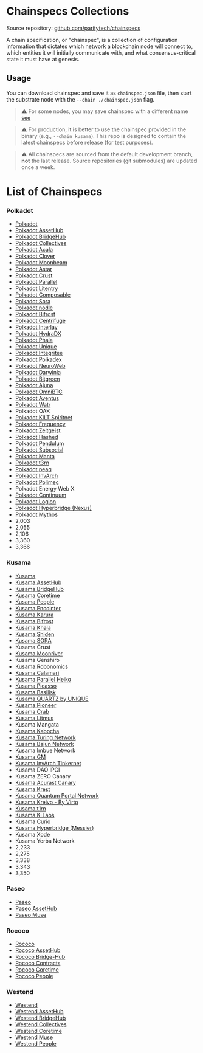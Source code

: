 # Chainspecs Collections

Source repository: [github.com/paritytech/chainspecs](https://github.com/paritytech/chainspecs)

A chain specification, or "chainspec", is a collection of configuration information that dictates which network a blockchain node will connect to, which entities it will initially communicate with, and what consensus-critical state it must have at genesis.

## Usage 
You can download chainspec and save it as `chainspec.json` file, then start the substrate node with the `--chain ./chainspec.json` flag.

> ⚠️ For some nodes, you may save chainspec with a different name [see](https://github.com/PureStake/moonbeam/issues/1104#issuecomment-996787548)

> ⚠️ For production, it is better to use the chainspec provided in the binary (e.g., `--chain kusama`). This repo is designed to contain the latest chainspecs before release (for test purposes).

> ⚠️ All chainspecs are sourced from the default development branch, **not** the last release.
> Source repositories (git submodules) are updated once a week.

# List of Chainspecs
### Polkadot
- [Polkadot](polkadot/relaychain/chainspec.json)
- [Polkadot AssetHub](polkadot/parachain/asset-hub/chainspec.json)
- [Polkadot BridgeHub](polkadot/parachain/bridge-hub/chainspec.json)
- [Polkadot Collectives](polkadot/parachain/collectives/chainspec.json)
- [Polkadot Acala](polkadot/parachain/acala/chainspec.json)
- [Polkadot Clover](polkadot/parachain/clover/chainspec.json)
- [Polkadot Moonbeam](polkadot/parachain/moonbeam/chainspec.json)
- [Polkadot Astar](polkadot/parachain/astar/chainspec.json)
- [Polkadot Crust](polkadot/parachain/crust/chainspec.json)
- [Polkadot Parallel](polkadot/parachain/parallel/chainspec.json)
- [Polkadot Litentry](polkadot/parachain/litentry/chainspec.json)
- [Polkadot Composable](polkadot/parachain/composable/chainspec.json)
- [Polkadot Sora](polkadot/parachain/sora/chainspec.json)
- [Polkadot nodle](polkadot/parachain/nodle/chainspec.json)
- [Polkadot Bifrost](polkadot/parachain/bifrost/chainspec.json)
- [Polkadot Centrifuge](polkadot/parachain/centrifuge/chainspec.json)
- [Polkadot Interlay](polkadot/parachain/interlay/chainspec.json)
- [Polkadot HydraDX](polkadot/parachain/hydradx/chainspec.json)
- [Polkadot Phala](polkadot/parachain/phala/chainspec.json)
- [Polkadot Unique](polkadot/parachain/unique/chainspec.json)
- [Polkadot Integritee](polkadot/parachain/integritee/chainspec.json)
- [Polkadot Polkadex](polkadot/parachain/polkadex/chainspec.json)
- [Polkadot NeuroWeb](polkadot/parachain/neuroweb/chainspec.json)
- [Polkadot Darwinia](polkadot/parachain/darwinia/chainspec.json)
- [Polkadot Bitgreen](polkadot/parachain/bitgreen/chainspec.json)
- [Polkadot Ajuna](polkadot/parachain/ajuna/chainspec.json)
- [Polkadot OmniBTC](polkadot/parachain/omnibtc/chainspec.json)
- [Polkadot Aventus](polkadot/parachain/aventus/chainspec.json)
- [Polkadot Watr](polkadot/parachain/watr/chainspec.json)
- Polkadot OAK
- [Polkadot KILT Spiritnet](polkadot/parachain/kilt/chainspec.json)
- [Polkadot Frequency](polkadot/parachain/frequency/chainspec.json)
- [Polkadot Zeitgeist](polkadot/parachain/zeitgeist/chainspec.json)
- [Polkadot Hashed](polkadot/parachain/hashed/chainspec.json)
- [Polkadot Pendulum](polkadot/parachain/pendulum/chainspec.json)
- [Polkadot Subsocial](polkadot/parachain/subsocial/chainspec.json)
- [Polkadot Manta](polkadot/parachain/manta/chainspec.json)
- [Polkadot t3rn](polkadot/parachain/t3rn/chainspec.json)
- [Polkadot peaq](polkadot/parachain/peaq/chainspec.json)
- [Polkadot InvArch](polkadot/parachain/invarch/chainspec.json)
- [Polkadot Polimec](polkadot/parachain/polimec/chainspec.json)
- Polkadot Energy Web X
- [Polkadot Continuum](polkadot/parachain/continuum/chainspec.json)
- [Polkadot Logion](polkadot/parachain/logion/chainspec.json)
- [Polkadot Hyperbridge (Nexus)](polkadot/parachain/hyperbridge/chainspec.json)
- [Polkadot Mythos](polkadot/parachain/mythos/chainspec.json)
- 2,003
- 2,055
- 2,106
- 3,360
- 3,366


### Kusama
- [Kusama](kusama/relaychain/chainspec.json)
- [Kusama AssetHub](kusama/parachain/asset-hub/chainspec.json)
- [Kusama BridgeHub](kusama/parachain/bridge-hub/chainspec.json)
- [Kusama Coretime](kusama/parachain/coretime/chainspec.json)
- [Kusama People](kusama/parachain/people/chainspec.json)
- [Kusama Encointer](kusama/parachain/encointer/chainspec.json)
- [Kusama Karura](kusama/parachain/karura/chainspec.json)
- [Kusama Bifrost](kusama/parachain/bifrost/chainspec.json)
- [Kusama Khala](kusama/parachain/khala/chainspec.json)
- [Kusama Shiden](kusama/parachain/shiden/chainspec.json)
- [Kusama SORA](kusama/parachain/sora/chainspec.json)
- Kusama Crust
- [Kusama Moonriver](kusama/parachain/moonriver/chainspec.json)
- Kusama Genshiro
- [Kusama Robonomics](kusama/parachain/robonomics/chainspec.json)
- [Kusama Calamari](kusama/parachain/calamari/chainspec.json)
- [Kusama Parallel Heiko](kusama/parachain/heiko/chainspec.json)
- [Kusama Picasso](kusama/parachain/picasso/chainspec.json)
- [Kusama Basilisk](kusama/parachain/basilisk/chainspec.json)
- [Kusama QUARTZ by UNIQUE](kusama/parachain/quartz/chainspec.json)
- [Kusama Pioneer](kusama/parachain/pioneer/chainspec.json)
- [Kusama Crab](kusama/parachain/crab/chainspec.json)
- [Kusama Litmus](kusama/parachain/litmus/chainspec.json)
- Kusama Mangata
- [Kusama Kabocha](kusama/parachain/kabocha/chainspec.json)
- [Kusama Turing Network](kusama/parachain/turing/chainspec.json)
- [Kusama Bajun Network](kusama/parachain/bajun/chainspec.json)
- Kusama Imbue Network
- [Kusama GM](kusama/parachain/gm/chainspec.json)
- [Kusama InvArch Tinkernet](kusama/parachain/invarch/chainspec.json)
- Kusama DAO IPCI
- Kusama ZERO Canary
- [Kusama Acurast Canary](kusama/parachain/acurast/chainspec.json)
- [Kusama Krest](kusama/parachain/krest/chainspec.json)
- [Kusama Quantum Portal Network](kusama/parachain/quantum/chainspec.json)
- [Kusama Kreivo - By Virto](kusama/parachain/kreivo/chainspec.json)
- [Kusama t1rn](kusama/parachain/t1rn/chainspec.json)
- [Kusama K-Laos](kusama/parachain/klaos/chainspec.json)
- Kusama Curio
- [Kusama Hyperbridge (Messier)](kusama/parachain/messier/chainspec.json)
- Kusama Xode
- Kusama Yerba Network
- 2,233
- 2,275
- 3,338
- 3,343
- 3,350


### Paseo
- [Paseo](paseo/relaychain/chainspec.json)
- [Paseo AssetHub](paseo/parachain/asset-hub/chainspec.json)
- [Paseo Muse](paseo/parachain/muse/chainspec.json)

### Rococo
- [Rococo](rococo/relaychain/chainspec.json)
- [Rococo AssetHub](rococo/parachain/asset-hub/chainspec.json)
- [Rococo Bridge-Hub](rococo/parachain/bridge-hub/chainspec.json)
- [Rococo Contracts](rococo/parachain/contracts/chainspec.json)
- [Rococo Coretime](rococo/parachain/coretime/chainspec.json)
- [Rococo People](rococo/parachain/people/chainspec.json)

### Westend
- [Westend](westend/relaychain/chainspec.json)
- [Westend AssetHub](westend/parachain/asset-hub/chainspec.json)
- [Westend BridgeHub](westend/parachain/bridge-hub/chainspec.json)
- [Westend Collectives](westend/parachain/collectives/chainspec.json)
- [Westend Coretime](westend/parachain/coretime/chainspec.json)
- [Westend Muse](westend/parachain/mythical/chainspec.json)
- [Westend People](westend/parachain/people/chainspec.json)
